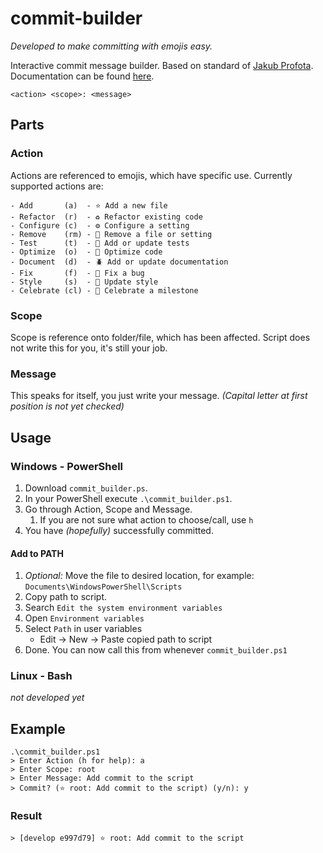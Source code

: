 # commit-builder
*Developed to make committing with emojis easy.*

Interactive commit message builder. Based on standard of [Jakub Profota](https://github.com/profojak). 
Documentation can be found [here](https://github.com/profojak). 

```
<action> <scope>: <message>
```

## Parts
### Action
Actions are referenced to emojis, which have specific use.
Currently supported actions are:
```
- Add       (a)  - ⭐ Add a new file
- Refactor  (r)  - ♻️ Refactor existing code
- Configure (c)  - ⚙️ Configure a setting
- Remove    (rm) - 🧪 Remove a file or setting
- Test      (t)  - 🚀 Add or update tests
- Optimize  (o)  - 📄 Optimize code
- Document  (d)  - 🪲 Add or update documentation
- Fix       (f)  - 🎨 Fix a bug
- Style     (s)  - 🎉 Update style
- Celebrate (cl) - 🎊 Celebrate a milestone
```

### Scope
Scope is reference onto folder/file, which has been affected.
Script does not write this for you, it's still your job.

### Message
This speaks for itself, you just write your message. 
*(Capital letter at first position is not yet checked)*

## Usage
### Windows - PowerShell
1. Download `commit_builder.ps`.
2. In your PowerShell execute `.\commit_builder.ps1`.
3. Go through Action, Scope and Message.
   1. If you are not sure what action to choose/call, use `h`
4. You have *(hopefully)* successfully committed.
#### Add to PATH
1. *Optional:* Move the file to desired location, for example: `Documents\WindowsPowerShell\Scripts`
2. Copy path to script.
3. Search `Edit the system environment variables`
4. Open `Environment variables`
5. Select `Path` in user variables
   * Edit -> New -> Paste copied path to script
6. Done. You can now call this from whenever `commit_builder.ps1`


### Linux - Bash
*not developed yet*


## Example
```
.\commit_builder.ps1
> Enter Action (h for help): a
> Enter Scope: root
> Enter Message: Add commit to the script
> Commit? (⭐ root: Add commit to the script) (y/n): y
```
### Result
```
> [develop e997d79] ⭐ root: Add commit to the script
```
